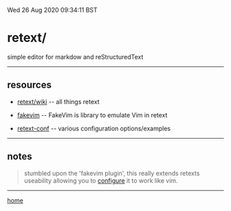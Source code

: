 Wed 26 Aug 2020 09:34:11 BST

# retext/


simple editor for markdow and reStructuredText

___  

## resources

  * [retext/wiki](https://github.com/retext-project/retext/wiki) -- all things retext

  * [fakevim](https://github.com/hluk/FakeVim/blob/master/README.md) -- FakeVim is library to emulate Vim in retext

  * [retext-conf](https://geekthis.net/post/retext-change-color-scheme/) -- various configuration options/examples

___

## notes

> stumbled upon the 'fakevim plugin', this really extends retexts useability allowing you to [configure](https://github.com/hluk/FakeVim/blob/master/README.md#example-vimrc) it to work like vim.

___

[home](./home.md)

